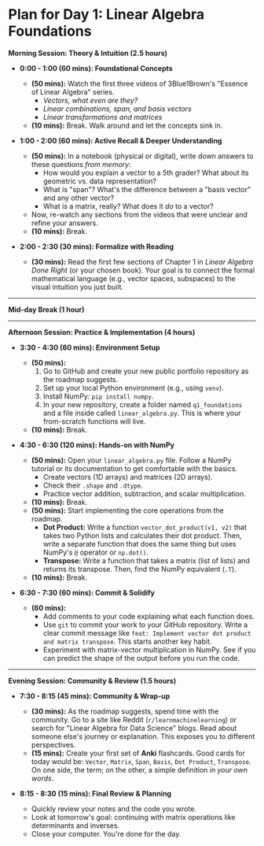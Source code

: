 # Plan for Day 1: Linear Algebra Foundations

**Morning Session: Theory & Intuition (2.5 hours)**

*   **0:00 - 1:00 (60 mins): Foundational Concepts**
    *   **(50 mins):** Watch the first three videos of 3Blue1Brown's "Essence of Linear Algebra" series.
        *   *Vectors, what even are they?*
        *   *Linear combinations, span, and basis vectors*
        *   *Linear transformations and matrices*
    *   **(10 mins):** Break. Walk around and let the concepts sink in.

*   **1:00 - 2:00 (60 mins): Active Recall & Deeper Understanding**
    *   **(50 mins):** In a notebook (physical or digital), write down answers to these questions *from memory*:
        *   How would you explain a vector to a 5th grader? What about its geometric vs. data representation?
        *   What is "span"? What's the difference between a "basis vector" and any other vector?
        *   What is a matrix, really? What does it *do* to a vector?
    *   Now, re-watch any sections from the videos that were unclear and refine your answers.
    *   **(10 mins):** Break.

*   **2:00 - 2:30 (30 mins): Formalize with Reading**
    *   **(30 mins):** Read the first few sections of Chapter 1 in *Linear Algebra Done Right* (or your chosen book). Your goal is to connect the formal mathematical language (e.g., vector spaces, subspaces) to the visual intuition you just built.

---

**Mid-day Break (1 hour)**

---

**Afternoon Session: Practice & Implementation (4 hours)**

*   **3:30 - 4:30 (60 mins): Environment Setup**
    *   **(50 mins):**
        1.  Go to GitHub and create your new public portfolio repository as the roadmap suggests.
        2.  Set up your local Python environment (e.g., using `venv`).
        3.  Install NumPy: `pip install numpy`.
        4.  In your new repository, create a folder named `q1_foundations` and a file inside called `linear_algebra.py`. This is where your from-scratch functions will live.
    *   **(10 mins):** Break.

*   **4:30 - 6:30 (120 mins): Hands-on with NumPy**
    *   **(50 mins):** Open your `linear_algebra.py` file. Follow a NumPy tutorial or its documentation to get comfortable with the basics.
        *   Create vectors (1D arrays) and matrices (2D arrays).
        *   Check their `.shape` and `.dtype`.
        *   Practice vector addition, subtraction, and scalar multiplication.
    *   **(10 mins):** Break.
    *   **(50 mins):** Start implementing the core operations from the roadmap.
        *   **Dot Product:** Write a function `vector_dot_product(v1, v2)` that takes two Python lists and calculates their dot product. Then, write a separate function that does the same thing but uses NumPy's `@` operator or `np.dot()`.
        *   **Transpose:** Write a function that takes a matrix (list of lists) and returns its transpose. Then, find the NumPy equivalent (`.T`).
    *   **(10 mins):** Break.

*   **6:30 - 7:30 (60 mins): Commit & Solidify**
    *   **(60 mins):**
        *   Add comments to your code explaining what each function does.
        *   Use `git` to commit your work to your GitHub repository. Write a clear commit message like `feat: Implement vector dot product and matrix transpose`. This starts another key habit.
        *   Experiment with matrix-vector multiplication in NumPy. See if you can predict the shape of the output before you run the code.

---

**Evening Session: Community & Review (1.5 hours)**

*   **7:30 - 8:15 (45 mins): Community & Wrap-up**
    *   **(30 mins):** As the roadmap suggests, spend time with the community. Go to a site like Reddit (`r/learnmachinelearning`) or search for "Linear Algebra for Data Science" blogs. Read about someone else's journey or explanation. This exposes you to different perspectives.
    *   **(15 mins):** Create your first set of **Anki** flashcards. Good cards for today would be: `Vector`, `Matrix`, `Span`, `Basis`, `Dot Product`, `Transpose`. On one side, the term; on the other, a simple definition *in your own words*.

*   **8:15 - 8:30 (15 mins): Final Review & Planning**
    *   Quickly review your notes and the code you wrote.
    *   Look at tomorrow's goal: continuing with matrix operations like determinants and inverses.
    *   Close your computer. You're done for the day.